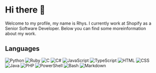# Hi there 👋

Welcome to my profile, my name is Rhys. I currently work at Shopify as a Senior Software Developer. Below you can find some moreinformation about my work.


## Languages

![Python] ![Ruby] ![C] ![C#] ![JavaScript] ![TypeScript] ![HTML] ![CSS]  ![Java]
![PHP] ![PowerShell] ![Bash] ![Markdown]

<!--
**ryoung2512/ryoung2512** is a ✨ _special_ ✨ repository because its `README.md` (this file) appears on your GitHub profile.

Here are some ideas to get you started:

- 🔭 I’m currently working on ...
- 🌱 I’m currently learning ...
- 👯 I’m looking to collaborate on ...
- 🤔 I’m looking for help with ...
- 💬 Ask me about ...
- 📫 How to reach me: ...
- 😄 Pronouns: ...
- ⚡ Fun fact: ...
-->
[Profile Views]: https://komarev.com/ghpvc/?username=devpow112&label=Profile%20Views "Profile Views"
[C]: https://img.shields.io/badge/-C-A8B9CC?logo=C&logoColor=white "C"
[C#]: https://img.shields.io/badge/-C%23-239120?logo=C-Sharp&logoColor=white "C#"
[JavaScript]: https://img.shields.io/badge/-JavaScript-F7DF1E?logo=JavaScript&logoColor=black "JavaScript"
[TypeScript]: https://img.shields.io/badge/-TypeScript-3178C6?logo=TypeScript&logoColor=white "TypeScript"
[Python]: https://img.shields.io/badge/-Python-3776AB?logo=Python&logoColor=white "Python"
[Java]: https://img.shields.io/badge/-Java-007396?logo=Java&logoColor=white "Java"
[PHP]: https://img.shields.io/badge/-PHP-777BB4?logo=PHP&logoColor=white "PHP"
[HTML]: https://img.shields.io/badge/-HTML-E34F26?logo=HTML5&logoColor=white "HTML"
[CSS]: https://img.shields.io/badge/-CSS-1572B6?logo=CSS3&logoColor=white "CSS"
[PowerShell]: https://img.shields.io/badge/-PowerShell-5391FE?logo=PowerShell&logoColor=white "PowerShell"
[Bash]: https://img.shields.io/badge/-Bash-4EAA25?logo=GNU-Bash&logoColor=white "Bash"
[Markdown]: https://img.shields.io/badge/-Markdown-000000?logo=Markdown&logoColor=white "Markdown"
[Ruby]: https://img.shields.io/badge/-Ruby-CC342D?logo=Ruby&logoColor=white "Ruby"

